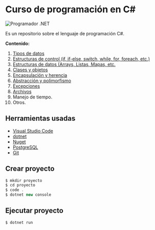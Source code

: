 # Curso de programación en C#


![Programador .NET](https://4.bp.blogspot.com/-IulVTT5Fk4Y/Usrqkn33JoI/AAAAAAAACBo/6FKoG1jUFGgOe3fGF4u6W2JCGCqICT5DQCPcBGAYYCw/s1600/progrNet.png)

Es un repositorio sobre el lenguaje de programación C#.

**Contenido:**

1. [Tipos de datos](https://github.com/HiroNakamura/curso-dotnet/tree/master/temario/chapter1)
2. [Estructuras de control (if, if-else, switch, while, for, foreach, etc.)](https://github.com/HiroNakamura/curso-dotnet/tree/master/temario/chapter2)
3. [Estructuras de datos (Arrays, Listas, Mapas, etc.](https://github.com/HiroNakamura/curso-dotnet/tree/master/temario/chapter3)
4. [Clases y objetos](https://github.com/HiroNakamura/curso-dotnet/tree/master/temario/chapter4)
5. [Encapsulación y herencia](https://github.com/HiroNakamura/curso-dotnet/tree/master/temario/chapter5)
6. [Abstracción y polimorfismo](https://github.com/HiroNakamura/curso-dotnet/tree/master/temario/chapter6)
7. [Excepciones](https://github.com/HiroNakamura/curso-dotnet/tree/master/temario/chapter7) 
8. [Archivos](https://github.com/HiroNakamura/curso-dotnet/tree/master/temario/chapter8)
9. Manejo de tiempo.
10. Otros.


## Herramientas usadas
- [Visual Studio Code](https://code.visualstudio.com/)
- [dotnet](https://dotnet.microsoft.com/)
- [Nuget](https://www.nuget.org/)
- [PostgreSQL](https://www.postgresql.org/git )
- [Git](https://git-scm.com/)

## Crear proyecto


```java
$ mkdir proyecto
$ cd proyecto
$ code .
$ dotnet new console
```


## Ejecutar proyecto


```java
$ dotnet run
```

